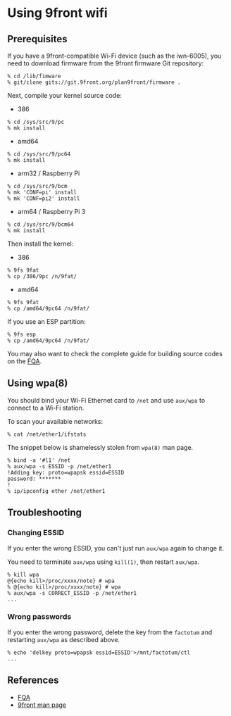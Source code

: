 # Using 9front wifi

## Prerequisites

If you have a 9front-compatible Wi-Fi device (such as the iwn-6005), you need to download firmware from the 9front firmware Git repository:

```
% cd /lib/fimware
% git/clone gits://git.9front.org/plan9front/firmware .
```

Next, compile your kernel source code:

- 386
```
% cd /sys/src/9/pc
% mk install
```
- amd64
```
% cd /sys/src/9/pc64
% mk install
```
- arm32 / Raspberry Pi
```
% cd /sys/src/9/bcm
% mk 'CONF=pi' install
% mk 'CONF=pi2' install
```
- arm64 / Raspberry Pi 3
```
% cd /sys/src/9/bcm64
% mk install
```

Then install the kernel:

- 386
```
% 9fs 9fat
% cp /386/9pc /n/9fat/
```

- amd64
```
% 9fs 9fat
% cp /amd64/9pc64 /n/9fat/
```

If you use an ESP partition:

```
% 9fs esp
% cp /amd64/9pc64 /n/9fat/
```

You may also want to check the complete guide for building source codes on the [FQA](http://fqa.9front.org).

## Using wpa(8)

You should bind your Wi-Fi Ethernet card to ```/net``` and use ```aux/wpa``` to connect to a Wi-Fi station.

To scan your available networks:
```
% cat /net/ether1/ifstats
```

The snippet below is shamelessly stolen from ```wpa(8)``` man page.

```
% bind -a '#l1' /net
% aux/wpa -s ESSID -p /net/ether1
!Adding key: proto=wpapsk essid=ESSID
password: *******
!
% ip/ipconfig ether /net/ether1
```

## Troubleshooting

### Changing ESSID

If you enter the wrong ESSID, you can't just run ```aux/wpa``` again to change it.

You need to terminate ```aux/wpa``` using ```kill(1)```, then restart ```aux/wpa```.

```
% kill wpa
@{echo kill>/proc/xxxx/note} # wpa
% @{echo kill>/proc/xxxx/note} # wpa
% aux/wpa -s CORRECT_ESSID -p /net/ether1
...
```

### Wrong passwords

If you enter the wrong password, delete the key from the ```factotum``` and restarting ```aux/wpa``` as described above.

```
% echo 'delkey proto=wpapsk essid=ESSID'>/mnt/factotum/ctl
...
```

## References

- [FQA](http://fqa.9front.org)
- [9front man page](http://man.9front.org)

